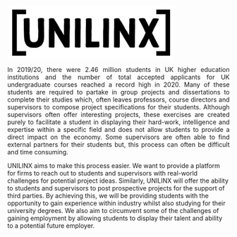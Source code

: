 
<img src = "./LOGO.png" align = "center" width=75%>


<p align="justify">
In 2019/20, there were 2.46 million students in UK higher education institutions and the number of total accepted applicants for UK undergraduate courses reached a record high in 2020. Many of these students are required to partake in group projects and dissertations to complete their studies which, often leaves professors, course directors and supervisors to compose project specifications for their students. Although supervisors often offer interesting projects, these exercises are created purely to facilitate a student in displaying their hard-work, intelligence and expertise within a specific field and does not allow students to provide a direct impact on the economy. Some supervisors are often able to find external partners for their students but, this process can often be difficult and time consuming.

UNILINX aims to make this process easier. We want to provide a platform for firms to reach out to students and supervisors with real-world challenges for potential project ideas. Similarly, UNILINX will offer the ability to students and supervisors to post prospective projects for the support of third parties. By achieving this, we will be providing students with the opportunity to gain experience within industry whilst also studying for their university degrees. We also aim to circumvent some of the challenges of gaining employment by allowing students to display their talent and ability to a potential future employer.
</p>